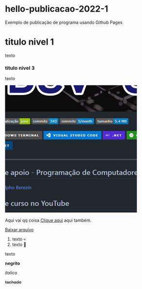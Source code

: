 # hello-publicacao-2022-1
Exemplo de publicação de programa usando Github Pages


# titulo nivel 1
texto

### titulo nivel 3
texto

![Tela do programa](tela.png)

Aqui vai qq coisa [Clique aqui](https://github.com/ermogenes/aulas-programacao-csharp/blob/master/content/entrada-teclado.md) aqui também.

[Baixar arquivo](arquivo%20para%20download.zip)

1. texto 💀
1. texto 🍕

texto

**negrito**

_italico_

~~tachado~~

